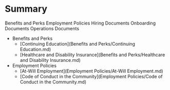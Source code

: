 # Summary

Benefits and Perks
Employment Policies
Hiring Documents
Onboarding Documents
Operations Documents
* Benefits and Perks
    * [Continuing Education](Benefits and Perks/Continuing Education.md)
    * [Healthcare and Disability Insurance](Benefits and Perks/Healthcare and Disability Insurance.md)
* Employment Policies
    * [At-Will Employment](Employment Policies/At-Will Employment.md)
    * [Code of Conduct in the Community](Employment Policies/Code of Conduct in the Community.md)